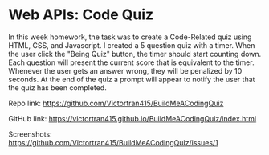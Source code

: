 # Web APIs: Code Quiz

In this week homework, the task was to create a Code-Related quiz using HTML, CSS, and Javascript. I created a 5 question quiz with a timer. When the user click the "Being Quiz" button, the timer should start counting down. Each question will present the current score that is equivalent to the timer. Whenever the user gets an answer wrong, they will be penalized by 10 seconds. At the end of the quiz a prompt will appear to notify the user that the quiz has been completed. 

Repo link: https://github.com/Victortran415/BuildMeACodingQuiz

GitHub link: https://victortran415.github.io/BuildMeACodingQuiz/index.html

Screenshots: https://github.com/Victortran415/BuildMeACodingQuiz/issues/1